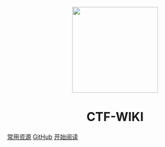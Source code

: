 <p align="center">
<img src="https://image.baidu.com/search/detail?ct=503316480&z=0&ipn=d&word=CTF&step_word=&hs=0&pn=16&spn=0&di=90640&pi=0&rn=1&tn=baiduimagedetail&is=0%2C0&istype=0&ie=utf-8&oe=utf-8&in=&cl=2&lm=-1&st=undefined&cs=2567585858%2C2078006961&os=1344127854%2C1479940285&simid=0%2C0&adpicid=0&lpn=0&ln=1817&fr=&fmq=1611566855413_R&fm=&ic=undefined&s=undefined&hd=undefined&latest=undefined&copyright=undefined&se=&sme=&tab=0&width=undefined&height=undefined&face=undefined&ist=&jit=&cg=&bdtype=0&oriquery=&objurl=https%3A%2F%2Fgimg2.baidu.com%2Fimage_search%2Fsrc%3Dhttp%3A%2F%2Fs4.51ctocdn.cn%2Fimages%2F201912%2F15%2Fa567c656c9377bc6f213af25a264d5de.png%3Fx-oss-process%3Dimage%2Fresize%2Cm_fixed%2Cw_500%2Ch_300%26refer%3Dhttp%3A%2F%2Fs4.51ctocdn.cn%26app%3D2002%26size%3Df9999%2C10000%26q%3Da80%26n%3D0%26g%3D0n%26fmt%3Djpeg%3Fsec%3D1614158862%26t%3Dbefe339f4b93d4c5890db418db060f84&fromurl=ippr_z2C%24qAzdH3FAzdH3Fj17_z%26e3Bc8vp5_z%26e3Bv54AzdH3Fv576fjAzdH3Fdabl9_z%26e3Bip4s%3F7p4_f576vj%3Dstfpg6wgh&gsm=10&rpstart=0&rpnum=0&islist=&querylist=&force=undefined" width="200" height="200"/>
</p>
<h1 align="center">CTF-WIKI</h1>

[常用资源](https://xz.aliyun.com/)
[GitHub](https://github.com/SEC-GO/sec-wiki)
[开始阅读](#ctf-wiki)




